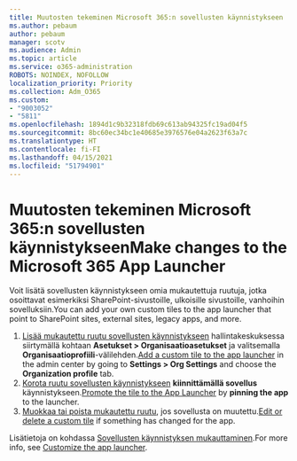 ```yaml
---
title: Muutosten tekeminen Microsoft 365:n sovellusten käynnistykseen
ms.author: pebaum
author: pebaum
manager: scotv
ms.audience: Admin
ms.topic: article
ms.service: o365-administration
ROBOTS: NOINDEX, NOFOLLOW
localization_priority: Priority
ms.collection: Adm_O365
ms.custom:
- "9003052"
- "5811"
ms.openlocfilehash: 1894d1c9b32318fdb69c613ab94325fc19ad04f5
ms.sourcegitcommit: 8bc60ec34bc1e40685e3976576e04a2623f63a7c
ms.translationtype: HT
ms.contentlocale: fi-FI
ms.lasthandoff: 04/15/2021
ms.locfileid: "51794901"
---
```

# <a name="make-changes-to-the-microsoft-365-app-launcher"></a><span data-ttu-id="8aeae-102">Muutosten tekeminen Microsoft 365:n sovellusten käynnistykseen</span><span class="sxs-lookup"><span data-stu-id="8aeae-102">Make changes to the Microsoft 365 App Launcher</span></span>

<span data-ttu-id="8aeae-103">Voit lisätä sovellusten käynnistykseen omia mukautettuja ruutuja, jotka osoittavat esimerkiksi SharePoint-sivustoille, ulkoisille sivustoille, vanhoihin sovelluksiin.</span><span class="sxs-lookup"><span data-stu-id="8aeae-103">You can add your own custom tiles to the app launcher that point to SharePoint sites, external sites, legacy apps, and more.</span></span>

1. <span data-ttu-id="8aeae-104">[Lisää mukautettu ruutu sovellusten käynnistykseen](https://docs.microsoft.com/microsoft-365/admin/manage/customize-the-app-launcher) hallintakeskuksessa siirtymällä kohtaan **Asetukset > Organisaatioasetukset**  ja valitsemalla  **Organisaatioprofiili**-välilehden.</span><span class="sxs-lookup"><span data-stu-id="8aeae-104">[Add a custom tile to the app launcher](https://docs.microsoft.com/microsoft-365/admin/manage/customize-the-app-launcher) in the admin center by going to  **Settings > Org Settings**  and choose the  **Organization profile** tab.</span></span>
2. <span data-ttu-id="8aeae-105">[Korota ruutu sovellusten käynnistykseen](https://docs.microsoft.com/microsoft-365/admin/manage/customize-the-app-launcher#promote-the-tile-to-app-launcher) **kiinnittämällä sovellus** käynnistykseen.</span><span class="sxs-lookup"><span data-stu-id="8aeae-105">[Promote the tile to the App Launcher](https://docs.microsoft.com/microsoft-365/admin/manage/customize-the-app-launcher#promote-the-tile-to-app-launcher) by **pinning the app** to the launcher.</span></span>
3. <span data-ttu-id="8aeae-106">[Muokkaa tai poista mukautettu ruutu](https://docs.microsoft.com/microsoft-365/admin/manage/customize-the-app-launcher#edit-or-delete-a-custom-tile), jos sovellusta on muutettu.</span><span class="sxs-lookup"><span data-stu-id="8aeae-106">[Edit or delete a custom tile](https://docs.microsoft.com/microsoft-365/admin/manage/customize-the-app-launcher#edit-or-delete-a-custom-tile) if something has changed for the app.</span></span>

<span data-ttu-id="8aeae-107">Lisätietoja on kohdassa [Sovellusten käynnistyksen mukauttaminen](https://docs.microsoft.com/microsoft-365/admin/manage/customize-the-app-launcher).</span><span class="sxs-lookup"><span data-stu-id="8aeae-107">For more info, see [Customize the app launcher](https://docs.microsoft.com/microsoft-365/admin/manage/customize-the-app-launcher).</span></span>
